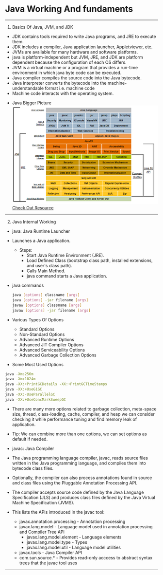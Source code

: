 # Java Working And fundaments

---

1. Basics Of Java, JVM, and JDK

- JDK contains tools required to write Java programs, and JRE to execute them.
- JDK includes a compiler, Java application launcher, Appletviewer, etc.
- JVMs are available for many hardware and software platforms.
- java is platform-independent but JVM, JRE, and JDK are platform dependent because the configuration of each OS differs.
- JVM is a virtual machine or a program that provides a run-time environment in which java byte code can be executed.
- Java compiler compiles the source code into the Java bytecode.
- Java interpreter converts the bytecode into the machine-understandable format i.e. machine code
- Machine code interacts with the operating system.

* Java Bigger Picture
  ![The Bigger Picture](../../javaPicture.png)
  [Check Out Resource](https://docs.oracle.com/javase/8/docs/)

---

2. Java Internal Working

- java: Java Runtime Launcher

* Launches a Java application.

  - Steps:
    - Start Java Runtime Environment (JRE).
    - Load Defined Class (bootstrap class path, installed extensions, and user's class path).
    - Calls Main Method.
    - java command starts a Java application.

* java commands
  ```bash
  java [options] classname [args]
  java [options] -jar filename [args]
  javaw [options] classname [args]
  javaw [options] -jar filename [args]
  ```
* Various Types Of Options

  - Standard Options
  - Non-Standard Options
  - Advanced Runtime Options
  - Advanced JIT Compiler Options
  - Advanced Serviceability Options
  - Advanced Garbage Collection Options

* Some Most Used Options

```bash
java -Xms256m
java -Xmx1024m
java -XX:+PrintGCDetails -XX:+PrintGCTimeStamps
java -XX:+UseG1GC
java -XX:-UseParallelGC
java -XX:+UseConcMarkSweepGC
```

- There are many more options related to garbage collection, meta-space size, thread, class-loading, cache, compiler, and heap we can consider checking it while performance tuning and find memory leak of application.

- Tip: We can combine more than one options, we can set options as default if needed.

* javac: Java Compiler
* The Java programming language compiler, javac, reads source files written in the Java programming language, and compiles them into bytecode class files.
* Optionally, the compiler can also process annotations found in source and class files using the Pluggable Annotation Processing API.
* The compiler accepts source code defined by the Java Language Specification (JLS) and produces class files defined by the Java Virtual Machine Specification (JVMS).
* This lists the APIs introduced in the javac tool:

  - javax.annotation.processing - Annotation processing
  - javax.lang.model - Language model used in annotation processing and Compiler Tree API
    - javax.lang.model.element - Language elements
    - javax.lang.model.type - Types
    - javax.lang.model.util - Language model utilities
  - javax.tools - Java Compiler API
  - com.sun.source.\* - Provides read-only acccess to abstract syntax trees that the javac tool uses

---
